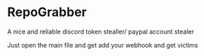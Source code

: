 # RepoGrabber
A nice and reliable discord token stealler/ paypal account stealer

Just open the main file and get add your webhook and get victims
